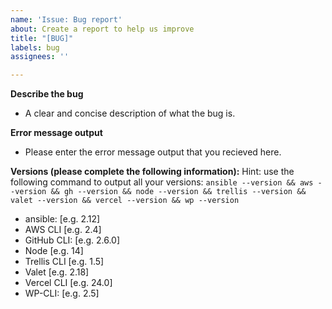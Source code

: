 ```yaml
---
name: 'Issue: Bug report'
about: Create a report to help us improve
title: "[BUG]"
labels: bug
assignees: ''

---
```


**Describe the bug**
- A clear and concise description of what the bug is.

**Error message output**
 - Please enter the error message output that you recieved here.

**Versions (please complete the following information):**
Hint: use the following command to output all your versions:
`ansible --version && aws --version && gh --version && node --version && trellis --version && valet --version && vercel --version && wp --version`
 - ansible: [e.g. 2.12]
 - AWS CLI [e.g. 2.4]
 - GitHub CLI: [e.g. 2.6.0]
 - Node [e.g. 14]
 - Trellis CLI [e.g. 1.5]
 - Valet [e.g. 2.18]
 - Vercel CLI [e.g. 24.0]
 - WP-CLI: [e.g. 2.5]
